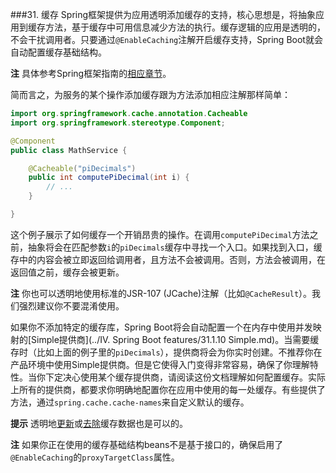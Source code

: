 ###31. 缓存
Spring框架提供为应用透明添加缓存的支持，核心思想是，将抽象应用到缓存方法，基于缓存中可用信息减少方法的执行。缓存逻辑的应用是透明的，不会干扰调用者。只要通过`@EnableCaching`注解开启缓存支持，Spring Boot就会自动配置缓存基础结构。

**注** 具体参考Spring框架指南的[相应章节](http://docs.spring.io/spring/docs/4.3.3.RELEASE/spring-framework-reference/htmlsingle/#cache)。

简而言之，为服务的某个操作添加缓存跟为方法添加相应注解那样简单：
```java
import org.springframework.cache.annotation.Cacheable
import org.springframework.stereotype.Component;

@Component
public class MathService {

    @Cacheable("piDecimals")
    public int computePiDecimal(int i) {
        // ...
    }

}
```
这个例子展示了如何缓存一个开销昂贵的操作。在调用`computePiDecimal`方法之前，抽象将会在匹配参数`i`的`piDecimals`缓存中寻找一个入口。如果找到入口，缓存中的内容会被立即返回给调用者，且方法不会被调用。否则，方法会被调用，在返回值之前，缓存会被更新。 

**注** 你也可以透明地使用标准的JSR-107 (JCache)注解（比如`@CacheResult`）。我们强烈建议你不要混淆使用。

如果你不添加特定的缓存库，Spring Boot将会自动配置一个在内存中使用并发映射的[Simple提供商](../IV. Spring Boot features/31.1.10 Simple.md)。当需要缓存时（比如上面的例子里的`piDecimals`），提供商将会为你实时创建。不推荐你在产品环境中使用Simple提供商。但是它使得入门变得非常容易，确保了你理解特性。当你下定决心使用某个缓存提供商，请阅读这份文档理解如何配置缓存。实际上所有的提供商，都要求你明确地配置你在应用中使用的每一处缓存。有些提供了方法，通过`spring.cache.cache-names`来自定义默认的缓存。

**提示** 透明地[更新](http://docs.spring.io/spring/docs/5.0.0.RC2/spring-framework-reference/htmlsingle/#cache-annotations-put)或[去除](http://docs.spring.io/spring/docs/5.0.0.RC2/spring-framework-reference/htmlsingle/#cache-annotations-evict)缓存数据也是可以的。

**注** 如果你正在使用的缓存基础结构beans不是基于接口的，确保启用了`@EnableCaching`的`proxyTargetClass`属性。
